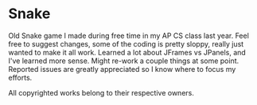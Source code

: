 Snake
=====

Old Snake game I made during free time in my AP CS class last year.
Feel free to suggest changes, some of the coding is pretty sloppy, really just wanted to make it all work.
Learned a lot about JFrames vs JPanels, and I've learned more sense. Might re-work a couple things at some point.
Reported issues are greatly appreciated so I know where to focus my efforts.

All copyrighted works belong to their respective owners.
